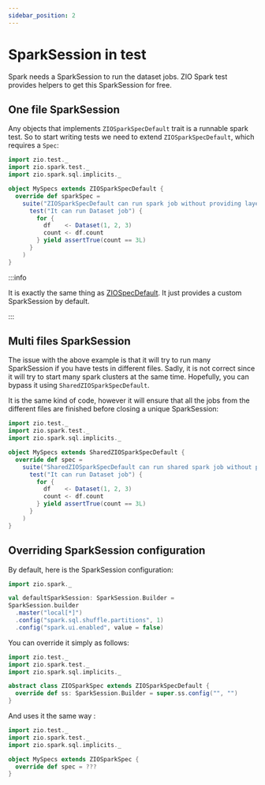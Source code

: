 ```yaml
---
sidebar_position: 2
---
```


# SparkSession in test

Spark needs a SparkSession to run the dataset jobs. ZIO Spark test provides helpers to
get this SparkSession for free.

## One file SparkSession

Any objects that implements `ZIOSparkSpecDefault` trait is a runnable spark test.
So to start writing tests we need to extend `ZIOSparkSpecDefault`, which requires a `Spec`:

```scala
import zio.test._
import zio.spark.test._
import zio.spark.sql.implicits._

object MySpecs extends ZIOSparkSpecDefault {
  override def sparkSpec =
    suite("ZIOSparkSpecDefault can run spark job without providing layer")(
      test("It can run Dataset job") {
        for {
          df    <- Dataset(1, 2, 3)
          count <- df.count
        } yield assertTrue(count == 3L)
      }
    )
}
```

:::info

It is exactly the same thing as [ZIOSpecDefault](https://zio.dev/reference/test/writing-our-first-test).
It just provides a custom SparkSession by default.

:::

## Multi files SparkSession

The issue with the above example is that it will try to run many SparkSession if you have
tests in different files. Sadly, it is not correct since it will try to start many spark 
clusters at the same time. Hopefully, you can bypass it using `SharedZIOSparkSpecDefault`.

It is the same kind of code, however it will ensure that all the jobs from the different files
are finished before closing a unique SparkSession:

```scala
import zio.test._
import zio.spark.test._
import zio.spark.sql.implicits._

object MySpecs extends SharedZIOSparkSpecDefault {
  override def spec =
    suite("SharedZIOSparkSpecDefault can run shared spark job without providing layer")(
      test("It can run Dataset job") {
        for {
          df    <- Dataset(1, 2, 3)
          count <- df.count
        } yield assertTrue(count == 3L)
      }
    )
}
```

## Overriding SparkSession configuration

By default, here is the SparkSession configuration:

```scala
import zio.spark._

val defaultSparkSession: SparkSession.Builder =
SparkSession.builder
  .master("local[*]")
  .config("spark.sql.shuffle.partitions", 1)
  .config("spark.ui.enabled", value = false)
```

You can override it simply as follows:

```scala
import zio.test._
import zio.spark.test._
import zio.spark.sql.implicits._

abstract class ZIOSparkSpec extends ZIOSparkSpecDefault {
  override def ss: SparkSession.Builder = super.ss.config("", "")
}
```

And uses it the same way :

```scala
import zio.test._
import zio.spark.test._
import zio.spark.sql.implicits._

object MySpecs extends ZIOSparkSpec {
  override def spec = ???
}
```